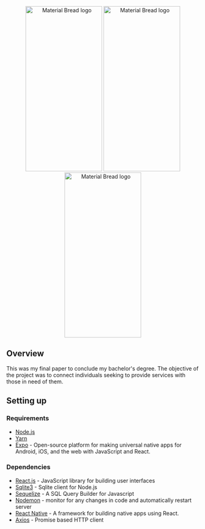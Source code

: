 <p align="center">
    <img width="200" height="430" src="https://github.com/mfladeira/getAJob/assets/44096279/90149b31-60f1-489f-96b0-dd8d208e0553" alt="Material Bread logo">
    <img width="200" height="430" src="https://github.com/mfladeira/getAJob/assets/44096279/412c0a41-c7be-497a-88a5-fb98e14a661f" alt="Material Bread logo">
    <img width="200" height="430" src="https://github.com/mfladeira/getAJob/assets/44096279/b84955dd-ef47-4a0a-bd52-b49d74ad4e7c" alt="Material Bread logo">
</p>

## Overview

This was my final paper to conclude my bachelor's degree. The objective of the project was to connect individuals seeking to provide services with those in need of them.

## Setting up


### Requirements

- [Node.js](https://nodejs.org/en/download/)
- [Yarn](https://yarnpkg.com/)
- [Expo](http://expo.io) - Open-source platform for making universal native apps for Android, iOS, and the web with JavaScript and React.


### Dependencies

- [React.js](https://reactjs.org/) - JavaScript library for building user interfaces
- [Sqlite3](https://github.com/mapbox/node-sqlite3) - Sqlite client for Node.js
- [Sequelize](https://sequelize.org//) - A SQL Query Builder for Javascript
- [Nodemon](https://nodemon.io/) - monitor for any changes in code and automatically restart server
- [React Native](https://reactnative.dev/) - A framework for building native apps using React.
- [Axios](https://github.com/axios/axios) - Promise based HTTP client
